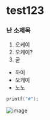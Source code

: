 # test123
### 난 소제목
1. 오케이
2. 오케이?
3. 굳

- 하이
- 오케이
- 노노

```cpp
printf("#");
```


![image](https://github.com/user-attachments/assets/a08d8c25-3369-4453-9197-22a13fdf10f0)

